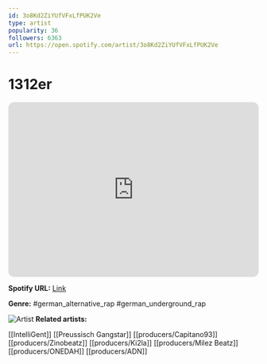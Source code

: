 ```yaml
---
id: 3o8Kd2ZiYUfVFxLfPUK2Ve
type: artist
popularity: 36
followers: 6363
url: https://open.spotify.com/artist/3o8Kd2ZiYUfVFxLfPUK2Ve
---
```

# 1312er

<iframe style="border-radius:12px" src="https://open.spotify.com/embed/artist/3o8Kd2ZiYUfVFxLfPUK2Ve" width="100%" height="352" frameBorder="0" allowfullscreen="" allow="autoplay; clipboard-write; encrypted-media; fullscreen; picture-in-picture" loading="lazy"></iframe>

**Spotify URL:** [Link](https://open.spotify.com/artist/3o8Kd2ZiYUfVFxLfPUK2Ve)

**Genre:**  #german_alternative_rap #german_underground_rap

![Artist](https://i.scdn.co/image/ab6761610000e5ebd8ec70480722b0e841538808)
**Related artists:**

[[IntelliGent]]
[[Preussisch Gangstar]]
[[producers/Capitano93]]
[[producers/Zinobeatz]]
[[producers/Ki2la]]
[[producers/Milez Beatz]]
[[producers/ONEDAH]]
[[producers/ADN]]
